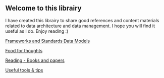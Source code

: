 ## Welcome to this librairy

I have created this librairy to share good references and content materials related to data architecture and data management. I hope you will find it useful as I do. Enjoy reading :)

[Frameworks and Standards Data Models](md/frameworks_standards.html)

[Food for thoughts](md/articles.html)

[Reading - Books and papers](md/books.html)

[Useful tools & tips](md/tools.html)
